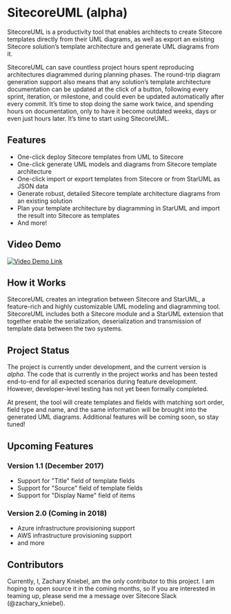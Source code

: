 # SitecoreUML (alpha)

SitecoreUML is a productivity tool that enables architects to create Sitecore templates directly from their UML diagrams, as well as export an existing Sitecore solution’s template architecture and generate UML diagrams from it. 

SitecoreUML can save countless project hours spent reproducing architectures diagrammed during planning phases. The round-trip diagram generation support also means that any solution’s template architecture documentation can be updated at the click of a button, following every sprint, iteration, or milestone, and could even be updated automatically after every commit. It’s time to stop doing the same work twice, and spending hours on documentation, only to have it become outdated weeks, days or even just hours later. It’s time to start using SitecoreUML.

## Features

 - One-click deploy Sitecore templates from UML to Sitecore
 - One-click generate UML models and diagrams from Sitecore template architecture
 - One-click import or export templates from Sitecore or from StarUML as JSON data
 - Generate robust, detailed Sitecore template architecture diagrams from an existing solution
 - Plan your template architecture by diagramming in StarUML and import the result into Sitecore as templates
 - And more!
 
## Video Demo

[![Video Demo Link](https://i.ytimg.com/vi/qfmdegqbsvk/hqdefault.jpg?sqp=-oaymwEXCNACELwBSFryq4qpAwkIARUAAIhCGAE=&rs=AOn4CLBvofTYyJ18_AozsGbsYhovsohGeg)](https://youtu.be/qfmdegqbsvk)

## How it Works

SitecoreUML creates an integration between Sitecore and StarUML, a feature-rich and highly customizable UML modeling and diagramming tool. SitecoreUML includes both a Sitecore module and a StarUML extension that together enable the serialization, deserialization and transmission of template data between the two systems. 

## Project Status

The project is currently under development, and the current version is *alpha*. The code that is currently in the project works and has been tested end-to-end for all expected scenarios during feature development. However, developer-level testing has not yet been formally completed. 

At present, the tool will create templates and fields with matching sort order, field type and name, and the same information will be brought into the generated UML diagrams. Additional features will be coming soon, so stay tuned!

## Upcoming Features
 
### Version 1.1 (December 2017)

 - Support for "Title" field of template fields
 - Support for "Source" field of template fields
 - Support for "Display Name" field of items

### Version 2.0 (Coming in 2018)

 - Azure infrastructure provisioning support
 - AWS infrastructure provisioning support
 - and more

## Contributors

Currently, I, Zachary Kniebel, am the only contributor to this project. I am hoping to open source it in the coming months, so If you are interested in teaming up, please send me a message over Sitecore Slack (@zachary_kniebel). 
